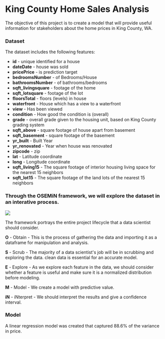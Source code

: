 
# King County Home Sales Analysis
The objective of this project is to create a model that will provide useful information for stakeholders about the home prices in King County, WA.

### Dataset
The dataset includes the following features:

* **id** - unique identified for a house
* **dateDate** - house was sold
* **pricePrice** -  is prediction target
* **bedroomsNumber** -  of Bedrooms/House
* **bathroomsNumber** -  of bathrooms/bedrooms
* **sqft_livingsquare** -  footage of the home
* **sqft_lotsquare** -  footage of the lot
* **floorsTotal** -  floors (levels) in house
* **waterfront** - House which has a view to a waterfront
* **view** - Has been viewed
* **condition** - How good the condition is (overall)
* **grade** - overall grade given to the housing unit, based on King County grading system
* **sqft_above** - square footage of house apart from basement
* **sqft_basement** - square footage of the basement
* **yr_built** - Built Year
* **yr_renovated** - Year when house was renovated
* **zipcode** - zip
* **lat** - Latitude coordinate
* **long** - Longitude coordinate
* **sqft_living15** - The square footage of interior housing living space for the nearest 15 neighbors
* **sqft_lot15** - The square footage of the land lots of the nearest 15 neighbors


### Through the OSEMiN framework, we will explore the dataset in an interative process.
<img src='https://github.com/learn-co-students/dsc-1-12-022-data-science-processes-online-ds-sp-000/blob/master/osemn.jpg'>

The framework portrays the entire project lifecycle that a data scientist should consider.

**O** - Obtain - This is the process of gathering the data and importing it as a dataframe for manipulation and analysis.

**S** - Scrub - The majority of a data scientist's job will be in scrubbing and exploring the data. clean data is essential for an accurate model.

**E** - Explore - As we explore each feature in the data, we should consider whether a feature is useful and make sure it is a normalized distribution before modeling.

**M** - Model - We create a model with predictive value.

**iN** - iNterpret - We should interpret the results and give a confidence interval.

### Model
A linear regression model was created that captured 88.6% of the variance in price.


